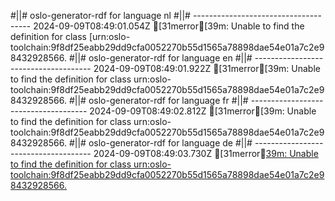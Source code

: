 #||# oslo-generator-rdf for language nl
#||# -------------------------------------
2024-09-09T08:49:01.054Z [31merror[39m: Unable to find the definition for class [urn:oslo-toolchain:9f8df25eabb29dd9cfa0052270b55d1565a78898dae54e01a7c2e98432928566.
#||# oslo-generator-rdf for language en
#||# -------------------------------------
2024-09-09T08:49:01.922Z [31merror[39m: Unable to find the definition for class urn:oslo-toolchain:9f8df25eabb29dd9cfa0052270b55d1565a78898dae54e01a7c2e98432928566.
#||# oslo-generator-rdf for language fr
#||# -------------------------------------
2024-09-09T08:49:02.812Z [31merror[39m: Unable to find the definition for class urn:oslo-toolchain:9f8df25eabb29dd9cfa0052270b55d1565a78898dae54e01a7c2e98432928566.
#||# oslo-generator-rdf for language de
#||# -------------------------------------
2024-09-09T08:49:03.730Z [31merror[39m: Unable to find the definition for class urn:oslo-toolchain:9f8df25eabb29dd9cfa0052270b55d1565a78898dae54e01a7c2e98432928566.
](tmp/workspace/report4/doc/vocabularium/cultuur-en-jeugd/infrastructuur/kandidaatstandaard/2022-03-21/all-cultuurenjeugdinfrastructuur-voc.jsonld#L0)